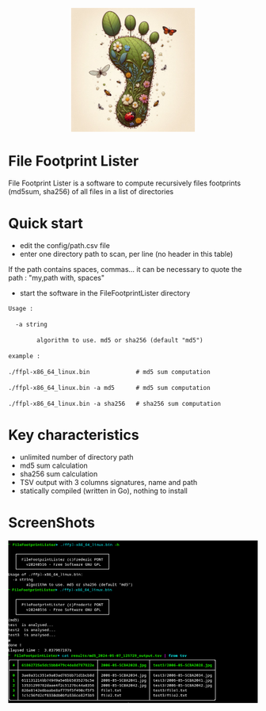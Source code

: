 <p align="center">
<img src="src/images/footprint.png" alt="drawing" width="250" height="250" />
</p>

#  File Footprint Lister
File Footprint Lister is a software to compute recursively files footprints (md5sum, sha256) of all files in a list of directories

# Quick start
- edit the config/path.csv file
- enter one directory path to scan, per line (no header in this table)

If the path contains spaces, commas... it can be necessary to quote the path : "my,path with, spaces" 
- start the software in the FileFootprintLister directory
```
Usage :

  -a string

        algorithm to use. md5 or sha256 (default "md5")

example :

./ffpl-x86_64_linux.bin             # md5 sum computation 

./ffpl-x86_64_linux.bin -a md5      # md5 sum computation

./ffpl-x86_64_linux.bin -a sha256   # sha256 sum computation
```

# Key characteristics
- unlimited number of directory path
- md5 sum calculation
- sha256 sum calculation
- TSV output with 3 columns signatures, name and path
- statically compiled (written in Go), nothing to install 

# ScreenShots
![CLI](src/images/screenshot.png)
